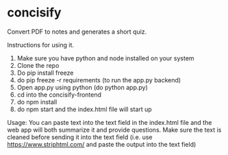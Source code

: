 # concisify
Convert PDF to notes and generates a short quiz.

Instructions for using it.

1. Make sure you have python and node installed on your system
2. Clone the repo
3. Do pip install freeze
4. do pip freeze -r requirements (to run the app.py backend)
5. Open app.py using python (do python app.py)
6. cd into the concisify-frontend
7. do npm install
8. do npm start and the index.html file will start up

Usage:
You can paste text into the text field in the index.html file and the web app will both summarize it and provide questions. Make sure the text is cleaned before sending it into the text field (i.e. use https://www.striphtml.com/ and paste the output into the text field)


